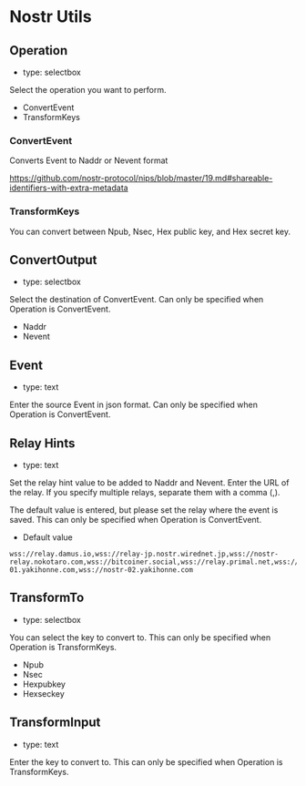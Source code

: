 # Nostr Utils

## Operation

- type: selectbox

Select the operation you want to perform.

- ConvertEvent
- TransformKeys

### ConvertEvent

Converts Event to Naddr or Nevent format

https://github.com/nostr-protocol/nips/blob/master/19.md#shareable-identifiers-with-extra-metadata

### TransformKeys

You can convert between Npub, Nsec, Hex public key, and Hex secret key.

## ConvertOutput

- type: selectbox

Select the destination of ConvertEvent. Can only be specified when Operation is ConvertEvent.

- Naddr
- Nevent

## Event

- type: text

Enter the source Event in json format. Can only be specified when Operation is ConvertEvent.

## Relay Hints

- type: text

Set the relay hint value to be added to Naddr and Nevent. Enter the URL of the relay. If you specify multiple relays, separate them with a comma (,).

The default value is entered, but please set the relay where the event is saved. This can only be specified when Operation is ConvertEvent.

- Default value

```
wss://relay.damus.io,wss://relay-jp.nostr.wirednet.jp,wss://nostr-relay.nokotaro.com,wss://bitcoiner.social,wss://relay.primal.net,wss://nostr-01.yakihonne.com,wss://nostr-02.yakihonne.com
```

## TransformTo

- type: selectbox

You can select the key to convert to. This can only be specified when Operation is TransformKeys.

- Npub
- Nsec
- Hexpubkey
- Hexseckey

## TransformInput

- type: text

Enter the key to convert to. This can only be specified when Operation is TransformKeys.